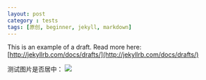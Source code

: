 ```yaml
---
layout: post
category : tests
tags: [原创, beginner, jekyll, markdown]
---
```


This is an example of a draft. Read more here: [http://jekyllrb.com/docs/drafts/](http://jekyllrb.com/docs/drafts/)

测试图片是否居中：
![](https://github.com/identicons/aaronszxia.png)

